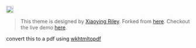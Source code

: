 <a href="https://jekyll-themes.com">
<img src="https://img.shields.io/badge/featured%20on-JT-red.svg" height="20" alt="Jekyll Themes Shield" >
</a>

> This theme is designed by [Xiaoying Riley](http://themes.3rdwavemedia.com/). 
Forked from [here](https://github.com/sharu725/online-cv/fork). Checkout the live demo [here](https://webjeda.com/online-cv/).

convert this to a pdf using [wkhtmltopdf](https://github.com/wkhtmltopdf/wkhtmltopdf)
<!--
Further information: 
  * https://wkhtmltopdf.org/
  * https://wkhtmltopdf.org/usage/wkhtmltopdf.txt
  * https://wkhtmltopdf.org/downloads.html
-->
<!-- 
code: 
      wkhtmltopdf --viewport-size 1100x2500 --page-width 220 --page-height 420 --margin-bottom 0 --margin-left 0 --margin-right 0 --margin-top 2 tahsintariq.github.io/online-cv/ a.pdf 
-->

<!-- 
change the page width and height values if any modifications are made.
-->



<!-- There are 6 color schemes available:

| Blue | Turquoise | Green |
|---------|---------|---------|
| <img src="https://webjeda.com/online-cv/assets/images/blue.jpg" width="300"/> | <img src="https://webjeda.com/online-cv/assets/images/turquoise.jpg" width="300"/> | <img src="https://webjeda.com/online-cv/assets/images/green.jpg" width="300"/> |

| Berry | Orange | Ceramic |
|---------|---------|---------|
| <img src="https://webjeda.com/online-cv/assets/images/berry.jpg" width="300"/> | <img src="https://webjeda.com/online-cv/assets/images/orange.jpg" width="300"/> | <img src="https://webjeda.com/online-cv/assets/images/ceramic.jpg" width="300"/> | -->
